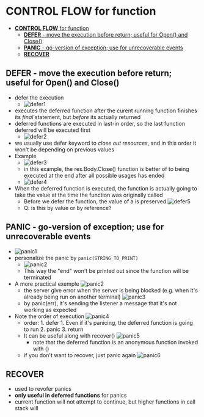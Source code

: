 # **CONTROL FLOW** for function

- [**CONTROL FLOW** for function](#control-flow-for-function)
  - [**DEFER** - move the execution before return; useful for Open() and Close()](#defer---move-the-execution-before-return-useful-for-open-and-close)
  - [**PANIC** - go-version of exception; use for unrecoverable events](#panic---go-version-of-exception-use-for-unrecoverable-events)
  - [**RECOVER**](#recover)

## **DEFER** - move the execution before return; useful for Open() and Close()

- defer the execution
  - ![defer1](./imgs/defer1.png)
- executes the deferred function after the curent running function finishes its _final_ statement, but _before_ its actually returned
- deferred functions are executed in last-in order, so the last function deferred will be executed first
  - ![defer2](./imgs/defer2.png)
- we usually use defer keyword to _close out resources_, and in this order it won't be depending on previous values
- Example
  - ![defer3](./imgs/defer3.png)
  - in this example, the res.Body.Close() function is better of to being executed at the end after all possible usages has ended
  - ![defer4](./imgs/defer4.png)
- When the deferred function is executed, the function is actually going to take the value at the time the function was originally called
  - Before we defer the function, the value of a is preserved ![defer5](./imgs/defer5.png)
  - Q: is this by value or by reference?

## **PANIC** - go-version of exception; use for unrecoverable events

- ![panic1](./imgs/panic1.png)
- personalize the panic by `panic(STRING_TO_PRINT)`
  - ![panic2](./imgs/panic2.png)
  - This way the "end" won't be printed out since the function will be terminated
- A more practical exemple ![panic2](./imgs/panic2.png)
  - the server give error when the server is being blocked (e.g. when it's already being run on another terminal) ![panic3](./imgs/panic3.png)
  - by panic(err), it's sending the listener a message that it's not working as expected
- Note the order of execution ![panic4](./imgs/panic4.png)
  - order: 1. defer 1. Even if it's panicing, the deferred function is going to run 2. panic 3. return
  - It can be useful along with recover() ![panic5](./imgs/panic5.png)
    - note that the deferred function is an anonymous function invoked with ()
  - if you don't want to recover, just panic again
    ![panic6](./imgs/panic6.png)

## **RECOVER**

- used to revofer panics
- **only useful in deferred functions** for panics
- current function will not attempt to continue, but higher functions in call stack will
